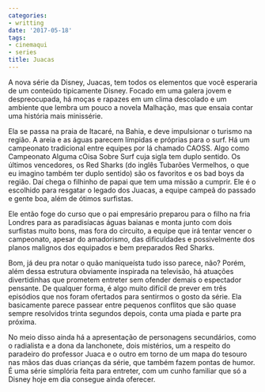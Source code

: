 ```yaml
---
categories:
- writting
date: '2017-05-18'
tags:
- cinemaqui
- series
title: Juacas
---
```


A nova série da Disney, Juacas, tem todos os elementos que  você esperaria de um conteúdo tipicamente Disney. Focado em uma galera jovem e despreocupada, há moças e rapazes em um clima descolado e um ambiente que lembra um pouco a novela Malhação, mas que ensaia contar uma história mais minissérie.

Ela se passa na praia de Itacaré, na Bahia, e deve impulsionar o turismo na região. A areia e as águas parecem límpidas e próprias para o surf. Há um campeonato tradicional entre equipes por lá chamado CAOSS. Algo como Campeonato Alguma cOisa Sobre Surf cuja sigla tem duplo sentido. Os últimos vencedores, os Red Sharks (do inglês Tubarões Vermelhos, o que eu imagino também ter duplo sentido) são os favoritos e os bad boys da região. Daí chega o filhinho de papai que tem uma missão a cumprir. Ele é o escolhido para resgatar o legado dos Juacas, a equipe campeã do passado e gente boa, além de ótimos surfistas.

Ele então foge do curso que o pai empresário preparou para o filho na fria Londres para as paradisíacas águas baianas e monta junto com dois surfistas muito bons, mas fora do circuito, a equipe que irá tentar vencer o campeonato, apesar do amadorismo, das dificuldades e possivelmente dos planos malignos dos equipados e bem preparados Red Sharks.

Bom, já deu pra notar o quão maniqueísta tudo isso parece, não? Porém, além dessa estrutura obviamente inspirada na televisão, há atuações divertidinhas que prometem entreter sem ofender demais o espectador pensante. De qualquer forma, é algo muito difícil de prever em três episódios que nos foram ofertados para sentirmos o gosto da série. Ela basicamente parece passear entre pequenos conflitos que são quase sempre resolvidos trinta segundos depois, conta uma piada e parte pra próxima.

No meio disso ainda há a apresentação de personagens secundários, como o radialista e a dona da lanchonete, dois mistérios, um a respeito do paradeiro do professor Juaca e o outro em torno de um mapa do tesouro nas mãos das duas crianças da série, que também fazem pontas de humor. É uma série simplória feita para entreter, com um cunho familiar que só a Disney hoje em dia consegue ainda oferecer.

